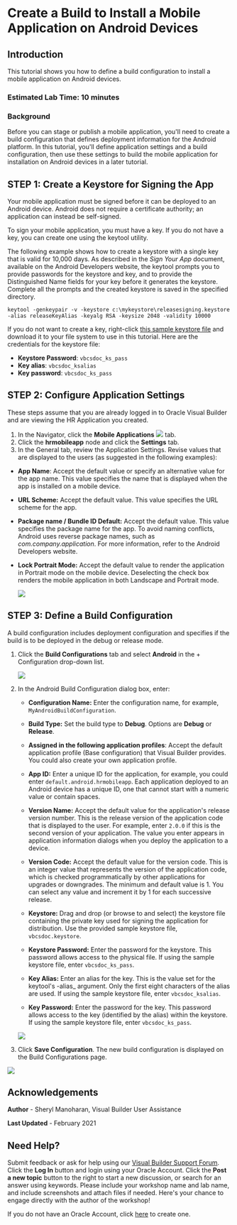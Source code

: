 # Create a Build to Install a Mobile Application on Android Devices

## Introduction

This tutorial shows you how to define a build configuration to install a mobile application on Android devices. 

### Estimated Lab Time:  10 minutes

### Background

Before you can stage or publish a mobile application, you'll need to create a build configuration that defines deployment information for the Android platform. In this tutorial, you'll define application settings and a build configuration, then use these settings to build the mobile application for installation on Android devices in a later tutorial.

## **STEP 1**: Create a Keystore for Signing the App

Your mobile application must be signed before it can be deployed to an Android device. Android does not require a certificate authority; an application can instead be self-signed.

To sign your mobile application, you must have a key. If you do not have a key, you can create one using the keytool utility.

The following example shows how to create a keystore with a single key that is valid for 10,000 days. As described in the _Sign Your App_ document, available on the Android Developers website, the keytool prompts you to provide passwords for the keystore and key, and to provide the Distinguished Name fields for your key before it generates the keystore. Complete all the prompts and the created keystore is saved in the specified directory.

`keytool -genkeypair -v -keystore c:\mykeystore\releasesigning.keystore -alias releaseKeyAlias -keyalg RSA -keysize 2048 -validity 10000`

If you do not want to create a key, right-click [this sample keystore file](./files/vbcsdoc.keystore) and download it to your file system to use in this tutorial. Here are the credentials for the keystore file:

-   **Keystore Password**: `vbcsdoc_ks_pass`
-   **Key alias**: `vbcsdoc_ksalias`
-   **Key password**: `vbcsdoc_ks_pass`

## **STEP 2**: Configure Application Settings

These steps assume that you are already logged in to Oracle Visual Builder and are viewing the HR Application you created.

1.  In the Navigator, click the **Mobile Applications** ![](./images/vbcsia_mob_mob_icon.png) tab.
2.  Click the **hrmobileapp** node and click the **Settings** tab.
3.  In the General tab, review the Application Settings. Revise values that are displayed to the users (as suggested in the following examples):

-   **App Name**: Accept the default value or specify an alternative value for the app name. This value specifies the name that is displayed when the app is installed on a mobile device.
-   **URL Scheme:** Accept the default value. This value specifies the URL scheme for the app.
-   **Package name / Bundle ID Default:** Accept the default value. This value specifies the package name for the app. To avoid naming conflicts, Android uses reverse package names, such as _com.company.application_. For more information, refer to the Android Developers website.
-   **Lock Portrait Mode:** Accept the default value to render the application in Portrait mode on the mobile device. Deselecting the check box renders the mobile application in both Landscape and Portrait mode.

    ![](./images/vbcsia_mob_gen_s3.png)


## **STEP 3**: Define a Build Configuration

A build configuration includes deployment configuration and specifies if the build is to be deployed in the debug or release mode.

1.  Click the **Build Configurations** tab and select **Android** in the + Configuration drop-down list.

    ![](./images/vbcsia_mob_bp_s1.png)

2.  In the Android Build Configuration dialog box, enter:

    -   **Configuration Name:** Enter the configuration name, for example, `MyAndroidBuildConfiguration`.  

    -   **Build Type:** Set the build type to **Debug**. Options are **Debug** or **Release**.
    -   **Assigned in the following application profiles**: Accept the default application profile (Base configuration) that Visual Builder provides. You could also create your own application profile.
    -   **App ID:** Enter a unique ID for the application, for example, you could enter `default.android.hrmobileapp`. Each application deployed to an Android device has a unique ID, one that cannot start with a numeric value or contain spaces.  

    -   **Version Name:** Accept the default value for the application's release version number. This is the release version of the application code that is displayed to the user. For example, enter `2.0.0` if this is the second version of your application. The value you enter appears in application information dialogs when you deploy the application to a device.
    -   **Version Code:** Accept the default value for the version code. This is an integer value that represents the version of the application code, which is checked programmatically by other applications for upgrades or downgrades. The minimum and default value is 1. You can select any value and increment it by 1 for each successive release. 
    -   **Keystore:** Drag and drop (or browse to and select) the keystore file containing the private key used for signing the application for distribution. Use the provided sample keystore file, `vbcsdoc.keystore`.
    -   **Keystore Password:** Enter the password for the keystore. This password allows access to the physical file. If using the sample keystore file, enter `vbcsdoc_ks_pass`.
    -   **Key Alias:** Enter an alias for the key. This is the value set for the keytool's -alias_ argument. Only the first eight characters of the alias are used. If using the sample keystore file, enter `vbcsdoc_ksalias`.
    -   **Key Password:** Enter the password for the key. This password allows access to the key (identified by the alias) within the keystore. If using the sample keystore file, enter `vbcsdoc_ks_pass`.

    ![](./images/vbcsia_mob_bp_s2.png)

3.  Click **Save Configuration**. The new build configuration is displayed on the Build Configurations page.

![](./images/vbcsia_mob_bp_result.png)

## Acknowledgements
**Author** - Sheryl Manoharan, Visual Builder User Assistance

**Last Updated** - February 2021

## Need Help?
Submit feedback or ask for help using our [Visual Builder Support Forum](https://cloudcustomerconnect.oracle.com/resources/e610f4723c/summary). Click the **Log In** button and login using your Oracle Account. Click the **Post a new topic** button to the right to start a new discussion, or search for an answer using keywords.  Please include your workshop name and lab name, and include screenshots and attach files if needed.  Here's your chance to engage directly with the author of the workshop!

If you do not have an Oracle Account, click [here](https://profile.oracle.com/myprofile/account/create-account.jspx) to create one.
